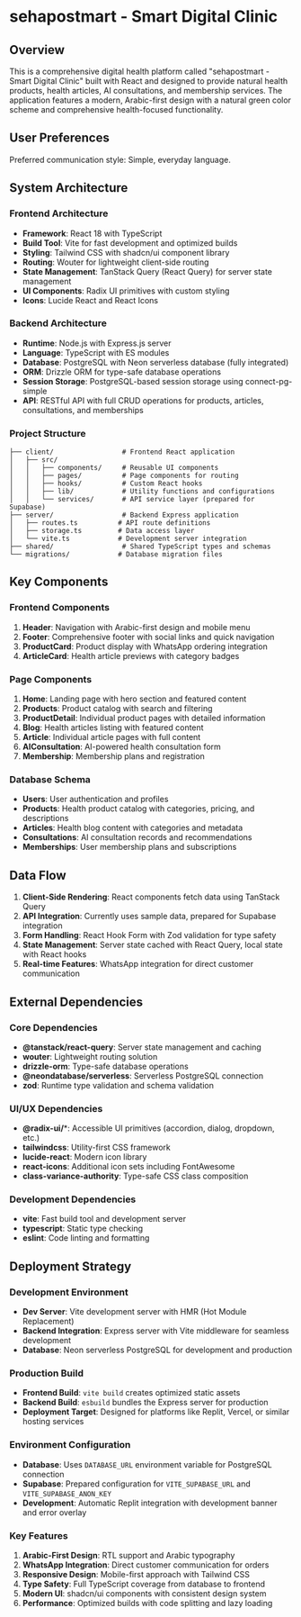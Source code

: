 # sehapostmart - Smart Digital Clinic

## Overview

This is a comprehensive digital health platform called "sehapostmart - Smart Digital Clinic" built with React and designed to provide natural health products, health articles, AI consultations, and membership services. The application features a modern, Arabic-first design with a natural green color scheme and comprehensive health-focused functionality.

## User Preferences

Preferred communication style: Simple, everyday language.

## System Architecture

### Frontend Architecture
- **Framework**: React 18 with TypeScript
- **Build Tool**: Vite for fast development and optimized builds
- **Styling**: Tailwind CSS with shadcn/ui component library
- **Routing**: Wouter for lightweight client-side routing
- **State Management**: TanStack Query (React Query) for server state management
- **UI Components**: Radix UI primitives with custom styling
- **Icons**: Lucide React and React Icons

### Backend Architecture
- **Runtime**: Node.js with Express.js server
- **Language**: TypeScript with ES modules
- **Database**: PostgreSQL with Neon serverless database (fully integrated)
- **ORM**: Drizzle ORM for type-safe database operations
- **Session Storage**: PostgreSQL-based session storage using connect-pg-simple
- **API**: RESTful API with full CRUD operations for products, articles, consultations, and memberships

### Project Structure
```
├── client/                 # Frontend React application
│   ├── src/
│   │   ├── components/     # Reusable UI components
│   │   ├── pages/          # Page components for routing
│   │   ├── hooks/          # Custom React hooks
│   │   ├── lib/            # Utility functions and configurations
│   │   └── services/       # API service layer (prepared for Supabase)
├── server/                 # Backend Express application
│   ├── routes.ts          # API route definitions
│   ├── storage.ts         # Data access layer
│   └── vite.ts            # Development server integration
├── shared/                 # Shared TypeScript types and schemas
└── migrations/            # Database migration files
```

## Key Components

### Frontend Components
1. **Header**: Navigation with Arabic-first design and mobile menu
2. **Footer**: Comprehensive footer with social links and quick navigation
3. **ProductCard**: Product display with WhatsApp ordering integration
4. **ArticleCard**: Health article previews with category badges

### Page Components
1. **Home**: Landing page with hero section and featured content
2. **Products**: Product catalog with search and filtering
3. **ProductDetail**: Individual product pages with detailed information
4. **Blog**: Health articles listing with featured content
5. **Article**: Individual article pages with full content
6. **AIConsultation**: AI-powered health consultation form
7. **Membership**: Membership plans and registration

### Database Schema
- **Users**: User authentication and profiles
- **Products**: Health product catalog with categories, pricing, and descriptions
- **Articles**: Health blog content with categories and metadata
- **Consultations**: AI consultation records and recommendations
- **Memberships**: User membership plans and subscriptions

## Data Flow

1. **Client-Side Rendering**: React components fetch data using TanStack Query
2. **API Integration**: Currently uses sample data, prepared for Supabase integration
3. **Form Handling**: React Hook Form with Zod validation for type safety
4. **State Management**: Server state cached with React Query, local state with React hooks
5. **Real-time Features**: WhatsApp integration for direct customer communication

## External Dependencies

### Core Dependencies
- **@tanstack/react-query**: Server state management and caching
- **wouter**: Lightweight routing solution
- **drizzle-orm**: Type-safe database operations
- **@neondatabase/serverless**: Serverless PostgreSQL connection
- **zod**: Runtime type validation and schema validation

### UI/UX Dependencies
- **@radix-ui/***: Accessible UI primitives (accordion, dialog, dropdown, etc.)
- **tailwindcss**: Utility-first CSS framework
- **lucide-react**: Modern icon library
- **react-icons**: Additional icon sets including FontAwesome
- **class-variance-authority**: Type-safe CSS class composition

### Development Dependencies
- **vite**: Fast build tool and development server
- **typescript**: Static type checking
- **eslint**: Code linting and formatting

## Deployment Strategy

### Development Environment
- **Dev Server**: Vite development server with HMR (Hot Module Replacement)
- **Backend Integration**: Express server with Vite middleware for seamless development
- **Database**: Neon serverless PostgreSQL for development and production

### Production Build
- **Frontend Build**: `vite build` creates optimized static assets
- **Backend Build**: `esbuild` bundles the Express server for production
- **Deployment Target**: Designed for platforms like Replit, Vercel, or similar hosting services

### Environment Configuration
- **Database**: Uses `DATABASE_URL` environment variable for PostgreSQL connection
- **Supabase**: Prepared configuration for `VITE_SUPABASE_URL` and `VITE_SUPABASE_ANON_KEY`
- **Development**: Automatic Replit integration with development banner and error overlay

### Key Features
1. **Arabic-First Design**: RTL support and Arabic typography
2. **WhatsApp Integration**: Direct customer communication for orders
3. **Responsive Design**: Mobile-first approach with Tailwind CSS
4. **Type Safety**: Full TypeScript coverage from database to frontend
5. **Modern UI**: shadcn/ui components with consistent design system
6. **Performance**: Optimized builds with code splitting and lazy loading